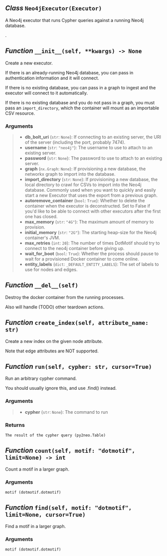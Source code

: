 ## *Class* `Neo4jExecutor(Executor)`


A Neo4j executor that runs Cypher queries against a running Neo4j database.

.


## *Function* `__init__(self, **kwargs) -> None`


Create a new executor.

If there is an already-running Neo4j database, you can pass in authentication information and it will connect.

If there is no existing database, you can pass in a graph to ingest and the executor will connect to it automatically.

If there is no existing database and you do not pass in a graph, you must pass an `import_directory`, which the container will mount as an importable CSV resource.

### Arguments
> - **db_bolt_uri** (`str`: `None`): If connecting to an existing server, the URI
        of the server (including the port, probably 7474).
> - **username** (`str`: `"neo4j"`): The username to use to attach to an
        existing server.
> - **password** (`str`: `None`): The password to use to attach to an existing server.
> - **graph** (`nx.Graph`: `None`): If provisioning a new database, the networkx
        graph to import into the database.
> - **import_directory** (`str`: `None`): If provisioning a new database, the local
        directory to crawl for CSVs to import into the Neo4j database.         Commonly used when you want to quickly and easily start a new         Executor that uses the export from a previous graph.
> - **autoremove_container** (`bool`: `True`): Whether to delete the container
        when the executor is deconstructed. Set to False if you'd like         to be able to connect with other executors after the first one         has closed.
> - **max_memory** (`str`: `"4G"`): The maximum amount of memory to provision.
> - **initial_memory** (`str`: `"2G"`): The starting heap-size for the Neo4j
        container's JVM.
> - **max_retries** (`int`: `20`): The number of times DotMotif should try to
        connect to the neo4j container before giving up.
> - **wait_for_boot** (`bool`: `True`): Whether the process should pause to
        wait for a provisioned Docker container to come online.
> - **entity_labels** (`dict`: `_DEFAULT_ENTITY_LABELS`): The set of labels to
        use for nodes and edges.



## *Function* `__del__(self)`


Destroy the docker container from the running processes.

Also will handle (TODO) other teardown actions.


## *Function* `create_index(self, attribute_name: str)`


Create a new index on the given node attribute.

Note that edge attributes are NOT supported.


## *Function* `run(self, cypher: str, cursor=True)`


Run an arbitrary cypher command.

You should usually ignore this, and use .find() instead.

### Arguments
> - **cypher** (`str`: `None`): The command to run

### Returns
    The result of the cypher query (py2neo.Table)



## *Function* `count(self, motif: "dotmotif", limit=None) -> int`


Count a motif in a larger graph.

### Arguments
    motif (dotmotif.dotmotif)



## *Function* `find(self, motif: "dotmotif", limit=None, cursor=True)`


Find a motif in a larger graph.

### Arguments
    motif (dotmotif.dotmotif)

